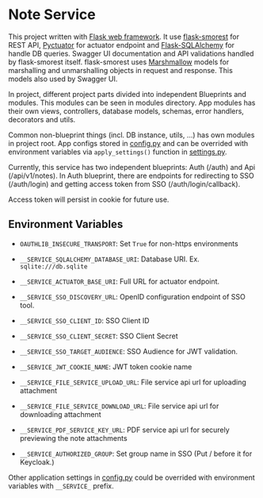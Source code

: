 

# Note Service
  

This project written with [Flask web framework](https://flask.palletsprojects.com/en/2.0.x/). It use [flask-smorest](https://flask-smorest.readthedocs.io/en/latest/index.html) for REST API, [Pyctuator](https://github.com/SolarEdgeTech/pyctuator) for actuator endpoint and [Flask-SQLAlchemy](https://flask-sqlalchemy.palletsprojects.com/en/2.x/) for handle DB queries. Swagger UI documentation and API validations handled by flask-smorest itself. flask-smorest uses [Marshmallow](https://marshmallow.readthedocs.io/en/stable/index.html) models for marshalling and unmarshalling objects in request and response. This models also used by Swagger UI.

  
In project, different project parts divided into independent Blueprints and modules. This modules can be seen in modules directory. App modules has their own views, controllers, database models, schemas,  error handlers, decorators and utils. 

Common non-blueprint things (incl. DB instance, utils, ...) has own modules in project root.  App configs stored in [config.py](src/note_service/config.py) and can be overrided with environment variables via  `apply_settings()` function in [settings.py](src/note_service/utils/settings.py). 
  

Currently, this service has two independent blueprints: Auth (/auth) and Api (/api/v1/notes).
In Auth blueprint, there are endpoints for redirecting to SSO (/auth/login) and getting access token from SSO (/auth/login/callback).

Access token will persist in cookie for future use.
  

## Environment Variables


- `OAUTHLIB_INSECURE_TRANSPORT`: Set `True` for non-https environments

- `__SERVICE_SQLALCHEMY_DATABASE_URI`: Database URI. Ex. `sqlite:///db.sqlite`

- `__SERVICE_ACTUATOR_BASE_URI`: Full URL for actuator endpoint.

- `__SERVICE_SSO_DISCOVERY_URL`: OpenID configuration endpoint of SSO tool.

- `__SERVICE_SSO_CLIENT_ID`: SSO Client ID

- `__SERVICE_SSO_CLIENT_SECRET`: SSO Client Secret

- `__SERVICE_SSO_TARGET_AUDIENCE`: SSO Audience for JWT validation.

- `__SERVICE_JWT_COOKIE_NAME`: JWT token cookie name

- `__SERVICE_FILE_SERVICE_UPLOAD_URL`: File service api url for uploading attachment

- `__SERVICE_FILE_SERVICE_DOWNLOAD_URL`: File service api url for downloading attachment

- `__SERVICE_PDF_SERVICE_KEY_URL`: PDF service api url for securely previewing the note attachments

- `__SERVICE_AUTHORIZED_GROUP`: Set group name in SSO (Put / before it for Keycloak.)

Other application settings in [config.py](src/note_service/config.py)   could be overrided with environment variables with `__SERVICE_` prefix.

